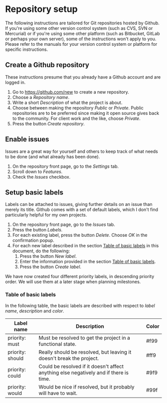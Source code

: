 # Repository setup
The following instructions are tailored for Git repositories hosted by Github. 
If you're using some other version control system (such as CVS, SVN or 
Mercurial) or if you're using some other platform (such as Bitbucket, GitLab or 
perhaps your own server), some of the instructions won't apply to you. Please 
refer to the manuals for your version control system or platform for specific 
instructions.

## Create a Github repository
These instructions presume that you already have a Github account and are 
logged in.

1. Go to https://github.com/new to create a new repository.
1. Choose a *Repository name*.
1. Write a short *Description* of what the project is about.
1. Choose between making the repository *Public* or *Private*. Public 
repositories are to be preferred since making it open source gives back to the 
community. For client work and the like, choose *Private*.
1. Press the button *Create repository*.

## Enable issues
Issues are a great way for yourself and others to keep track of what needs to 
be done (and what already has been done).

1. On the repository front page, go to the *Settings* tab.
1. Scroll down to *Features*.
1. Check the *Issues* checkbox.

## Setup basic labels
Labels can be attached to issues, giving further details on an issue than 
merely its title. Github comes with a set of default labels, which I don't find 
particularly helpful for my own projects.

1. On the repository front page, go to the *Issues* tab.
1. Press the button *Labels*.
1. For each existing label, press the button *Delete*. Choose *OK* in the 
confirmation popup.
1. For each new label described in the section [Table of basic labels][1] in 
this document, do the following:
	1. Press the button *New label*.
	1. Enter the information provided in the section [Table of basic labels][1].
	1. Press the button *Create label*.

We have now created four different priority labels, in descending priority 
order. We will use them at a later stage when planning milestones.

### Table of basic labels
In the following table, the basic labels are described with respect to *label 
name*, *description* and *color*.

Label name | Description | Color
--- | --- | ---
priority: must | Must be resolved to get the project in a functional state. | #f99
priority: should | Really should be resolved, but leaving it doesn't break the project. | #ff9
priority: could | Could be resolved if it doesn't affect anything else negatively and if there is time. | #9f9
priority: would | Would be nice if resolved, but it probably will have to wait. | #99f


[1]: #table-of-basic-labels
